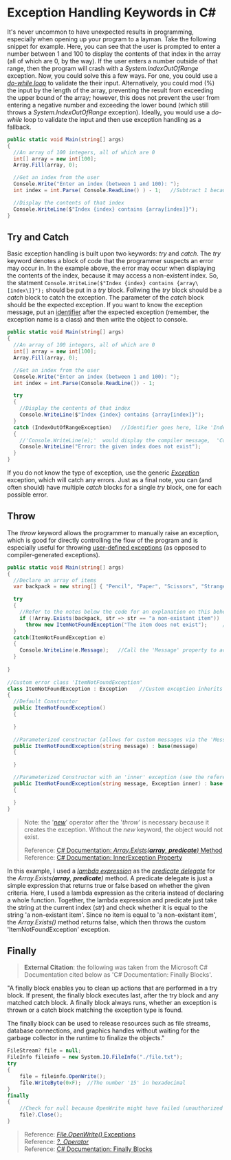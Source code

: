 # Exception Handling Keywords in C#
It's never uncommon to have unexpected results in programming, especially when opening up your program to a layman. Take the following snippet for example. Here, 
you can see that the user is prompted to enter a number between 1 and 100 to display the contents of that index in the array (all of which are 0, by the way). If 
the user enters a number outside of that range, then the program will crash with a _System.IndexOutOfRange_ exception. Now, you could solve this a few ways. For one,
you could use a [_do-while loop_](https://github.com/EthanC2/Notes-and-Writeups/blob/main/C%23/ControlFlow/Loops.md#dowhile-statement) to validate the their input.
Alternatively, you could mod (%) the input by the length of the array, preventing the result from exceeding the upper bound of the array; however, this does not prevent
the user from entering a negative number and exceeding the lower bound (which still throws a _System.IndexOutOfRange_ exception). Ideally, you would use a _do-while_ loop
to validate the input and then use exception handling as a fallback.

```C#
public static void Main(string[] args)
{
  //An array of 100 integers, all of which are 0
  int[] array = new int[100];   
  Array.Fill(array, 0);

  //Get an index from the user
  Console.Write("Enter an index (between 1 and 100): ");
  int index = int.Parse( Console.ReadLine() ) - 1;   //Subtract 1 because the max index is 99

  //Display the contents of that index
  Console.WriteLine($"Index {index} contains {array[index]}");
}
```

## Try and Catch
Basic exception handling is built upon two keywords: _try_ and _catch_. The _try_ keyword denotes a block of code that the programmer suspects an error
may occur in. In the example above, the error may occur when displaying the contents of the index, because it may access a non-existent index. So, the statment
`Console.WriteLine($"Index {index} contains {array\[index\]}");` should be put in a _try_ block. Follwing the _try_ block should be a _catch_ block to catch the
exception. The parameter of the _catch_ block should be the expected exception. If you want to know the exception message, put an [identifier](https://docs.microsoft.com/en-us/cpp/c-language/c-identifiers?view=msvc-160) after the expected exception (remember, the exception name is a class) and then write the object to console.

```C#
public static void Main(string[] args)
{
  //An array of 100 integers, all of which are 0
  int[] array = new int[100];
  Array.Fill(array, 0);

  //Get an index from the user
  Console.Write("Enter an index (between 1 and 100): ");
  int index = int.Parse(Console.ReadLine()) - 1;

  try
  {
    //Display the contents of that index
    Console.WriteLine($"Index {index} contains {array[index]}");
  }
  catch (IndexOutOfRangeException)   //Identifier goes here, like 'IndexOutOfRangeException e', where 'e' is the name of the object
  {
    //'Console.WriteLine(e);'  would display the compiler message,  'Console.WriteLine(e.Message);' would display a human-readable message
    Console.WriteLine("Error: the given index does not exist");
  }
}
```
If you do not know the type of exception, use the generic [_Exception_](https://docs.microsoft.com/en-us/dotnet/api/system.exception?view=net-5.0) exception, which will catch any errors. Just as a final note, you can (and often should) have multiple _catch_ blocks for a single _try_ block, one for each possible error.

## Throw
The _throw_ keyword allows the programmer to manually raise an exception, which is good for directly controlling the flow of the program and is especially useful for throwing [user-defined exceptions](https://docs.microsoft.com/en-us/dotnet/standard/exceptions/how-to-create-user-defined-exceptions) (as opposed to compiler-generated exceptions).
```C#
public static void Main(string[] args)
{
  //Declare an array of items
  var backpack = new string[] { "Pencil", "Paper", "Scissors", "Strange Relic from the 4th Age...?" };

  try
  {
    //Refer to the notes below the code for an explanation on this behemoth
    if (!Array.Exists(backpack, str => str == "a non-existant item"))  //If no item in the backpack is 'a non-existant item'
      throw new ItemNotFoundException("The item does not exist");     //Then, throw 'ItemNotFoundException' with the message 'The item does not exist'
  }
  catch(ItemNotFoundException e)
  {
    Console.WriteLine(e.Message);   //Call the 'Message' property to access the string 'The item does not exist'
  }
 
}
        
//Custom error class 'ItemNotFoundException'
class ItemNotFoundException : Exception    //Custom exception inherits from the 'Exception' class
{
  //Default Constructor
  public ItemNotFoundException()
  { 

  }
  
  //Parameterized constructor (allows for custom messages via the 'Message' property)
  public ItemNotFoundException(string message) : base(message)
  { 

  }

  //Parameterized Constructor with an 'inner' exception (see the references below).
  public ItemNotFoundException(string message, Exception inner) : base(message, inner)
  { 

  }
}
```
> Note: the '[_new_](https://docs.microsoft.com/en-us/dotnet/csharp/language-reference/operators/new-operator)' operator after the '_throw_' is necessary because it creates the exception. Without the _new_ keyword, the object would not exist. <br />
> 
> Reference: [C# Documentation: _Array.Exists(**_array_**, **_predicate_**)_ Method](https://docs.microsoft.com/en-us/dotnet/api/system.array.exists?view=net-5.0) <br />
> Reference: [C# Documentation: InnerException Property](https://docs.microsoft.com/en-us/dotnet/api/system.exception.innerexception?view=net-5.0) <br />

In this example, I used a [_lambda expression_](https://docs.microsoft.com/en-us/dotnet/csharp/language-reference/operators/lambda-expressions) as the [_predicate delegate_](https://www.tutorialsteacher.com/csharp/csharp-predicate#:~:text=Predicate%20is%20the%20delegate%20like,a%20boolean%20%2D%20true%20or%20false.) for the _Array.Exists(**_array_**, **_predicate_**)_ method. A predicate delegate is just a simple expression that returns true or false based on whether the given criteria. Here,
I used a lambda expression as the criteria instead of declaring a whole function. Together, the lambda expression and predicate just take the string at the current index
(_str_) and check whether it is equal to the string 'a non-existant item'. Since no item is equal to 'a non-existant item', the _Array.Exists()_ method returns false, which
then throws the custom 'ItemNotFoundException' exception.

## Finally
> **External Citation**: the following was taken from the Microsoft C# Documentation cited below as 'C# Documentation: Finally Blocks'. <br />

"A finally block enables you to clean up actions that are performed in a try block. If present, the finally block executes last, after the try block and any matched catch block. A finally block always runs, whether an exception is thrown or a catch block matching the exception type is found. <br />

The finally block can be used to release resources such as file streams, database connections, and graphics handles without waiting for the garbage collector in the runtime to finalize the objects." <br />

```C#
FileStream? file = null;
FileInfo fileinfo = new System.IO.FileInfo("./file.txt");
try
{
    file = fileinfo.OpenWrite();    
    file.WriteByte(0xF);  //The number '15' in hexadecimal
}
finally
{
    //Check for null because OpenWrite might have failed (unauthorized access, invalid path format, etc.)
    file?.Close();
}
```
> Reference: [_File.OpenWrite()_ Exceptions](https://docs.microsoft.com/en-us/dotnet/api/system.io.file.openwrite?view=net-5.0#exceptions) <br />
> Reference: [_?. Operator_](https://docs.microsoft.com/en-us/dotnet/csharp/fundamentals/exceptions/exception-handling#finally-blocks) <br />
> Reference: [C# Documentation: Finally Blocks](https://docs.microsoft.com/en-us/dotnet/csharp/fundamentals/exceptions/exception-handling#finally-blocks) <br />
